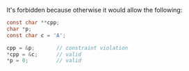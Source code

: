 It's forbidden because otherwise it would allow the following:

```c
const char **cpp;
char *p;
const char c = 'A';

cpp = &p;       // constraint violation
*cpp = &c;      // valid
*p = 0;         // valid
```
